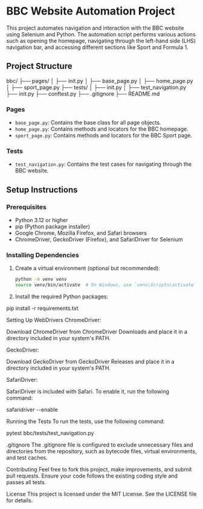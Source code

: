 # BBC Website Automation Project

This project automates navigation and interaction with the BBC website using Selenium and Python. The automation script performs various actions such as opening the homepage, navigating through the left-hand side (LHS) navigation bar, and accessing different sections like Sport and Formula 1.

## Project Structure

bbc/
├── pages/
│ ├── init.py
│ ├── base_page.py
│ ├── home_page.py
│ ├── sport_page.py
├── tests/
│ ├── init.py
│ ├── test_navigation.py
├── init.py
├── conftest.py
├── .gitignore
├── README.md


### Pages

- `base_page.py`: Contains the base class for all page objects.
- `home_page.py`: Contains methods and locators for the BBC homepage.
- `sport_page.py`: Contains methods and locators for the BBC Sport page.

### Tests

- `test_navigation.py`: Contains the test cases for navigating through the BBC website.

## Setup Instructions

### Prerequisites

- Python 3.12 or higher
- pip (Python package installer)
- Google Chrome, Mozilla Firefox, and Safari browsers
- ChromeDriver, GeckoDriver (Firefox), and SafariDriver for Selenium

### Installing Dependencies

1. Create a virtual environment (optional but recommended):

   ```sh
   python -m venv venv
   source venv/bin/activate  # On Windows, use `venv\Scripts\activate`

2. Install the required Python packages:

pip install -r requirements.txt

Setting Up WebDrivers
ChromeDriver:

Download ChromeDriver from ChromeDriver Downloads and place it in a directory included in your system's PATH.

GeckoDriver:

Download GeckoDriver from GeckoDriver Releases and place it in a directory included in your system's PATH.

SafariDriver:

SafariDriver is included with Safari. To enable it, run the following command:

safaridriver --enable

Running the Tests
To run the tests, use the following command:

pytest bbc/tests/test_navigation.py

.gitignore
The .gitignore file is configured to exclude unnecessary files and directories from the repository, such as bytecode files, virtual environments, and test caches.

Contributing
Feel free to fork this project, make improvements, and submit pull requests. Ensure your code follows the existing coding style and passes all tests.

License
This project is licensed under the MIT License. See the LICENSE file for details.
